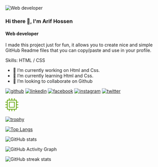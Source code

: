 ![Web developer](https://media-exp1.licdn.com/dms/image/C4D16AQHV05TvagK5Lg/profile-displaybackgroundimage-shrink_200_800/0/1636716167837?e=1651708800&v=beta&t=Rk9mqwG2rZ0p2PICQEPAnnHaw_RzFN1ng4HsATcv96Q)
### Hi there 👋, I'm Arif Hossen
#### Web developer
I made this project just for fun, it allows you to create nice and simple GitHub Readme files that you can copy/paste and use in your profile.

Skills:  HTML / CSS

- 🔭 I’m currently working on Html and Css. 
- 🌱 I’m currently learning Html and Css. 
- 👯 I’m looking to collaborate on Github 


[<img src='https://cdn.jsdelivr.net/npm/simple-icons@3.0.1/icons/github.svg' alt='github' height='40'>](https://github.com/arifhosssen)  [<img src='https://cdn.jsdelivr.net/npm/simple-icons@3.0.1/icons/linkedin.svg' alt='linkedin' height='40'>](https://www.linkedin.com/in/arifhosssen/)  [<img src='https://cdn.jsdelivr.net/npm/simple-icons@3.0.1/icons/facebook.svg' alt='facebook' height='40'>](https://www.facebook.com/arifhosssen)  [<img src='https://cdn.jsdelivr.net/npm/simple-icons@3.0.1/icons/instagram.svg' alt='instagram' height='40'>](https://www.instagram.com/arifhosssen_/)  [<img src='https://cdn.jsdelivr.net/npm/simple-icons@3.0.1/icons/twitter.svg' alt='twitter' height='40'>](https://twitter.com/ariifhossen)  

<a href='https://docs.github.com/en/developers'><img src='https://raw.githubusercontent.com/acervenky/animated-github-badges/master/assets/devbadge.gif' width='40' height='40'></a> 

[![trophy](https://github-profile-trophy.vercel.app/?username=arifhosssen)](https://github.com/ryo-ma/github-profile-trophy)

[![Top Langs](https://github-readme-stats.vercel.app/api/top-langs/?username=arifhosssen)](https://github.com/anuraghazra/github-readme-stats)

![GitHub stats](https://github-readme-stats.vercel.app/api?username=arifhosssen&show_icons=true)  

![GitHub Activity Graph](https://activity-graph.herokuapp.com/graph?username=arifhosssen)  

![GitHub streak stats](https://github-readme-streak-stats.herokuapp.com/?user=arifhosssen)
